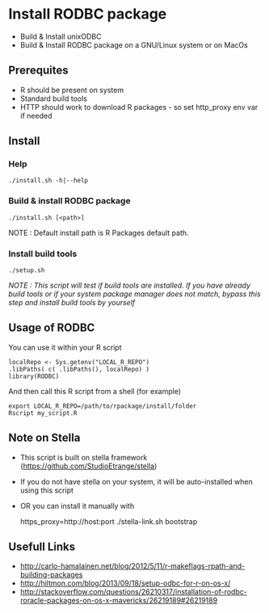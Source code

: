 # Install RODBC package

* Build & Install unixODBC
* Build & Install RODBC package on a GNU/Linux system or on MacOs

## Prerequites

* R should be present on system
* Standard build tools
* HTTP should work to download R packages - so set http_proxy env var if needed

## Install

### Help

	./install.sh -h|--help
	
### Build & install RODBC package

	./install.sh [<path>]

NOTE : Default install path is R Packages default path.

### Install build tools

	./setup.sh

_NOTE : This script will test if build tools are installed. If you have already build tools or if your system package manager does not match, bypass this step and install build tools by yourself_


## Usage of RODBC

You can use it within your R script

	localRepo <- Sys.getenv("LOCAL_R_REPO")
	.libPaths( c( .libPaths(), localRepo) )
	library(RODBC)


And then call this R script from a shell (for example)

	export LOCAL_R_REPO=/path/to/rpackage/install/folder
	Rscript my_script.R

## Note on Stella

* This script is built on stella framework (https://github.com/StudioEtrange/stella)
* If you do not have stella on your system, it will be auto-installed when using this script
* OR you can install it manually with

	https_proxy=http://host:port ./stella-link.sh bootstrap

## Usefull Links

* http://carlo-hamalainen.net/blog/2012/5/11/r-makeflags-rpath-and-building-packages
* http://hiltmon.com/blog/2013/09/18/setup-odbc-for-r-on-os-x/
* http://stackoverflow.com/questions/26210317/installation-of-rodbc-roracle-packages-on-os-x-mavericks/26219189#26219189
